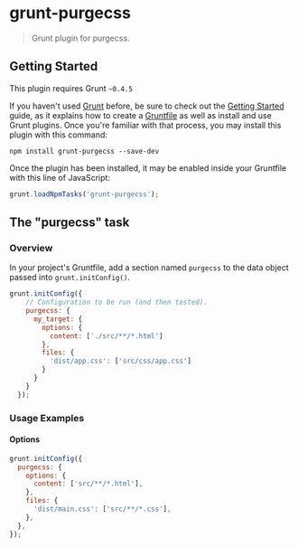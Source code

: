 # grunt-purgecss

> Grunt plugin for purgecss.

## Getting Started
This plugin requires Grunt `~0.4.5`

If you haven't used [Grunt](http://gruntjs.com/) before, be sure to check out the [Getting Started](http://gruntjs.com/getting-started) guide, as it explains how to create a [Gruntfile](http://gruntjs.com/sample-gruntfile) as well as install and use Grunt plugins. Once you're familiar with that process, you may install this plugin with this command:

```shell
npm install grunt-purgecss --save-dev
```

Once the plugin has been installed, it may be enabled inside your Gruntfile with this line of JavaScript:

```js
grunt.loadNpmTasks('grunt-purgecss');
```

## The "purgecss" task

### Overview
In your project's Gruntfile, add a section named `purgecss` to the data object passed into `grunt.initConfig()`.

```js
grunt.initConfig({
    // Configuration to be run (and then tested).
    purgecss: {
      my_target: {
        options: {
          content: ['./src/**/*.html']
        },
        files: {
          'dist/app.css': ['src/css/app.css']
        }
      }
    }
  });
```

### Usage Examples

#### Options

```js
grunt.initConfig({
  purgecss: {
    options: {
      content: ['src/**/*.html'],
    },
    files: {
      'dist/main.css': ['src/**/*.css'],
    },
  },
});
```

